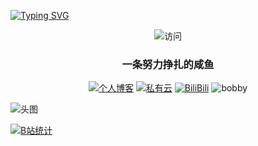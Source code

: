 
[![Typing SVG](https://readme-typing-svg.demolab.com?font=Zhi+Mang+Xing&pause=1000&color=563DF7&background=8744FF00&center=%E5%81%87&vCenter=%E5%81%87&repeat=%E7%9C%9F&random=%E5%81%87&width=435&lines=%E6%88%91%E6%98%AF%E6%B8%85%E5%B7%9D%E6%8B%93%E6%B5%B7%EF%BC%81;%E4%B8%80%E6%9D%A1%E5%8A%AA%E5%8A%9B%E6%8C%A3%E6%89%8E%E7%9A%84%E5%92%B8%E9%B1%BCQWQ)](https://git.io/typing-svg)

<div  align=center>

 ![访问](https://count.getloli.com/@:takumijie?theme=booru-jaypee)
    
</div>

<div id="title" align=center>

 ### 一条努力挣扎的咸鱼

 [![个人博客](https://img.shields.io/badge/blog-清川拓海-yello)](http://lxj.ilibilib.top)
 [![私有云](https://img.shields.io/badge/cloud-alist-yello)](http://cloud.ilibilib.top)
 [![BiliBili](https://img.shields.io/badge/video-Bilibili-blue)](https://space.bilibili.com/91293918)
 ![bobby](https://img.shields.io/badge/hobby-ACG-purple)

</div>


![头图](image/miku.gif#pic_center)



[![B站统计](https://stats.justsong.cn/api/bilibili/?id=91293918&theme=dark)](https://space.bilibili.com/91293918)
